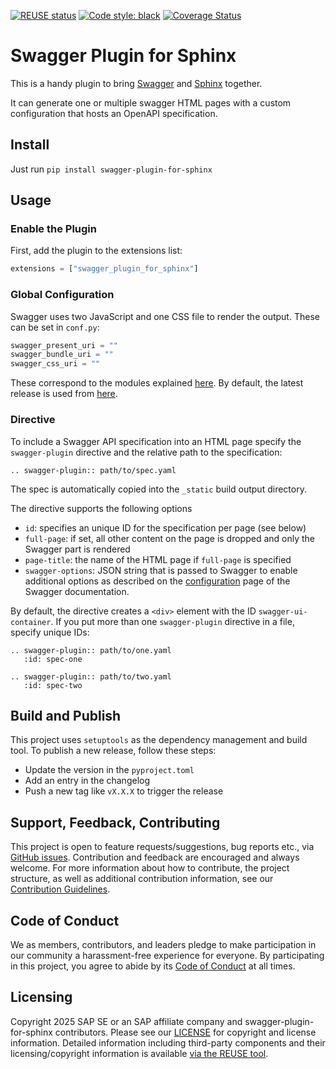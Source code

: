 [![REUSE status](https://api.reuse.software/badge/github.com/SAP/swagger-plugin-for-sphinx)](https://api.reuse.software/info/github.com/SAP/swagger-plugin-for-sphinx)
[![Code style: black](https://img.shields.io/badge/code%20style-black-000000.svg)](https://github.com/psf/black)
[![Coverage Status](https://coveralls.io/repos/github/SAP/swagger-plugin-for-sphinx/badge.svg)](https://coveralls.io/github/SAP/swagger-plugin-for-sphinx)

# Swagger Plugin for Sphinx

This is a handy plugin to bring [Swagger](https://swagger.io/) and [Sphinx](https://www.sphinx-doc.org/en/master/) together.

It can generate one or multiple swagger HTML pages with a custom configuration that hosts an OpenAPI specification.

## Install

Just run `pip install swagger-plugin-for-sphinx`

## Usage

### Enable the Plugin

First, add the plugin to the extensions list:

```python
extensions = ["swagger_plugin_for_sphinx"]
```

### Global Configuration

Swagger uses two JavaScript and one CSS file to render the output.
These can be set in ``conf.py``:

```python
swagger_present_uri = ""
swagger_bundle_uri = ""
swagger_css_uri = ""
```

These correspond to the modules explained [here](https://github.com/swagger-api/swagger-ui/blob/master/docs/usage/installation.md).
By default, the latest release is used from [here](https://cdn.jsdelivr.net/npm/swagger-ui-dist@latest).

### Directive

To include a Swagger API specification into an HTML page specify the `swagger-plugin` directive
and the relative path to the specification:

```code
.. swagger-plugin:: path/to/spec.yaml
```

The spec is automatically copied into the `_static` build output directory.

The directive supports the following options

* `id`: specifies an unique ID for the specification per page (see below)
* `full-page`: if set, all other content on the page is dropped and only the Swagger part is rendered
* `page-title`: the name of the HTML page if `full-page` is specified
* `swagger-options`: JSON string that is passed to Swagger to enable additional options as described
    on the [configuration](https://swagger.io/docs/open-source-tools/swagger-ui/usage/configuration/)
    page of the Swagger documentation.

By default, the directive creates a `<div>` element with the ID `swagger-ui-container`.
If you put more than one `swagger-plugin` directive in a file, specify unique IDs:

```code
.. swagger-plugin:: path/to/one.yaml
   :id: spec-one

.. swagger-plugin:: path/to/two.yaml
   :id: spec-two
```

## Build and Publish

This project uses `setuptools` as the dependency management and build tool.
To publish a new release, follow these steps:
* Update the version in the `pyproject.toml`
* Add an entry in the changelog
* Push a new tag like `vX.X.X` to trigger the release

## Support, Feedback, Contributing

This project is open to feature requests/suggestions, bug reports etc., via [GitHub issues](https://github.com/SAP/<your-project>/issues). Contribution and feedback are encouraged and always welcome. For more information about how to contribute, the project structure, as well as additional contribution information, see our [Contribution Guidelines](CONTRIBUTING.md).

## Code of Conduct

We as members, contributors, and leaders pledge to make participation in our community a harassment-free experience for everyone. By participating in this project, you agree to abide by its [Code of Conduct](CODE_OF_CONDUCT.md) at all times.

## Licensing

Copyright 2025 SAP SE or an SAP affiliate company and swagger-plugin-for-sphinx contributors.
Please see our [LICENSE](LICENSE) for copyright and license information.
Detailed information including third-party components and their licensing/copyright information is available [via the REUSE tool](https://api.reuse.software/info/github.com/SAP/<your-project>).
